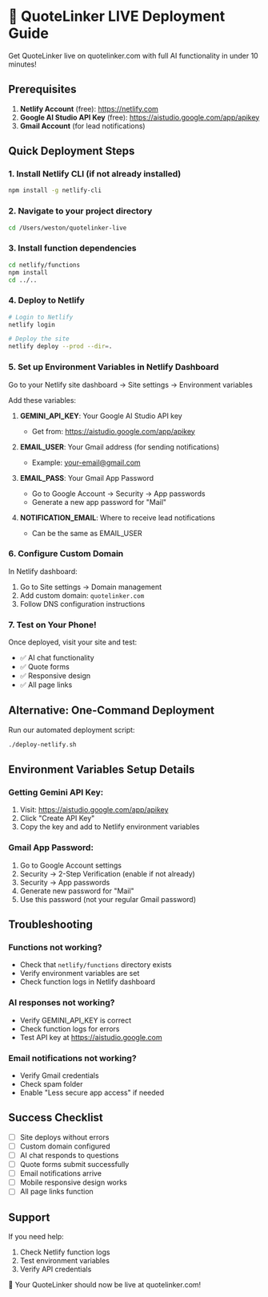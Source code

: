 # 🚀 QuoteLinker LIVE Deployment Guide

Get QuoteLinker live on quotelinker.com with full AI functionality in under 10 minutes!

## Prerequisites

1. **Netlify Account** (free): https://netlify.com
2. **Google AI Studio API Key** (free): https://aistudio.google.com/app/apikey
3. **Gmail Account** (for lead notifications)

## Quick Deployment Steps

### 1. Install Netlify CLI (if not already installed)
```bash
npm install -g netlify-cli
```

### 2. Navigate to your project directory
```bash
cd /Users/weston/quotelinker-live
```

### 3. Install function dependencies
```bash
cd netlify/functions
npm install
cd ../..
```

### 4. Deploy to Netlify
```bash
# Login to Netlify
netlify login

# Deploy the site
netlify deploy --prod --dir=.
```

### 5. Set up Environment Variables in Netlify Dashboard

Go to your Netlify site dashboard → Site settings → Environment variables

Add these variables:

1. **GEMINI_API_KEY**: Your Google AI Studio API key
   - Get from: https://aistudio.google.com/app/apikey
   
2. **EMAIL_USER**: Your Gmail address (for sending notifications)
   - Example: your-email@gmail.com
   
3. **EMAIL_PASS**: Your Gmail App Password
   - Go to Google Account → Security → App passwords
   - Generate a new app password for "Mail"
   
4. **NOTIFICATION_EMAIL**: Where to receive lead notifications
   - Can be the same as EMAIL_USER

### 6. Configure Custom Domain

In Netlify dashboard:
1. Go to Site settings → Domain management
2. Add custom domain: `quotelinker.com`
3. Follow DNS configuration instructions

### 7. Test on Your Phone!

Once deployed, visit your site and test:
- ✅ AI chat functionality
- ✅ Quote forms
- ✅ Responsive design
- ✅ All page links

## Alternative: One-Command Deployment

Run our automated deployment script:

```bash
./deploy-netlify.sh
```

## Environment Variables Setup Details

### Getting Gemini API Key:
1. Visit: https://aistudio.google.com/app/apikey
2. Click "Create API Key"
3. Copy the key and add to Netlify environment variables

### Gmail App Password:
1. Go to Google Account settings
2. Security → 2-Step Verification (enable if not already)
3. Security → App passwords
4. Generate new password for "Mail"
5. Use this password (not your regular Gmail password)

## Troubleshooting

### Functions not working?
- Check that `netlify/functions` directory exists
- Verify environment variables are set
- Check function logs in Netlify dashboard

### AI responses not working?
- Verify GEMINI_API_KEY is correct
- Check function logs for errors
- Test API key at https://aistudio.google.com

### Email notifications not working?
- Verify Gmail credentials
- Check spam folder
- Enable "Less secure app access" if needed

## Success Checklist

- [ ] Site deploys without errors
- [ ] Custom domain configured
- [ ] AI chat responds to questions
- [ ] Quote forms submit successfully
- [ ] Email notifications arrive
- [ ] Mobile responsive design works
- [ ] All page links function

## Support

If you need help:
1. Check Netlify function logs
2. Test environment variables
3. Verify API credentials

🎉 Your QuoteLinker should now be live at quotelinker.com!
